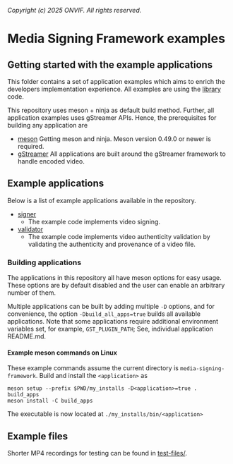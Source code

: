 *Copyright (c) 2025 ONVIF. All rights reserved.*

# Media Signing Framework examples

## Getting started with the example applications
This folder contains a set of application examples which aims to enrich the developers
implementation experience. All examples are using the [library](../lib/) code.

This repository uses meson + ninja as default build method. Further, all application
examples uses gStreamer APIs. Hence, the prerequisites for building any application are
- [meson](https://mesonbuild.com/Getting-meson.html) Getting meson and ninja. Meson
version 0.49.0 or newer is required.
- [gStreamer](https://gstreamer.freedesktop.org/documentation/installing/index.html?gi-language=c)
All applications are built around the gStreamer framework to handle encoded video.

## Example applications
Below is a list of example applications available in the repository.
- [signer](./apps/signer/)
  - The example code implements video signing.
- [validator](./apps/validator/)
  - The example code implements video authenticity validation by validating the
  authenticity and provenance of a video file.

### Building applications
The applications in this repository all have meson options for easy usage. These options
are by default disabled and the user can enable an arbitrary number of them.

Multiple applications can be built by adding multiple `-D` options, and for convenience,
the option `-Dbuild_all_apps=true` builds all available applications.
Note that some applications require additional environment variables set, for example,
`GST_PLUGIN_PATH`; See, individual application README.md.

#### Example meson commands on Linux
These example commands assume the current directory is `media-signing-framework`.
Build and install the `<application>` as
```
meson setup --prefix $PWD/my_installs -D<application>=true . build_apps
meson install -C build_apps
```
The executable is now located at `./my_installs/bin/<application>`

## Example files
Shorter MP4 recordings for testing can be found in [test-files/](./test-files/).
